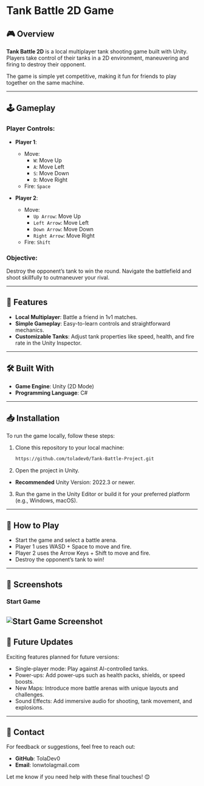 # Tank Battle 2D Game  

## 🎮 Overview  
**Tank Battle 2D** is a local multiplayer tank shooting game built with Unity. Players take control of their tanks in a 2D environment, maneuvering and firing to destroy their opponent.  

The game is simple yet competitive, making it fun for friends to play together on the same machine.  

---

## 🕹️ Gameplay  

### Player Controls:  
- **Player 1**:  
  - Move:  
    - `W`: Move Up  
    - `A`: Move Left  
    - `S`: Move Down  
    - `D`: Move Right  
  - Fire: `Space`  

- **Player 2**:  
  - Move:  
    - `Up Arrow`: Move Up  
    - `Left Arrow`: Move Left  
    - `Down Arrow`: Move Down  
    - `Right Arrow`: Move Right  
  - Fire: `Shift`  

### Objective:  
Destroy the opponent’s tank to win the round. Navigate the battlefield and shoot skillfully to outmaneuver your rival.  

---

## 📂 Features  
- **Local Multiplayer**: Battle a friend in 1v1 matches.  
- **Simple Gameplay**: Easy-to-learn controls and straightforward mechanics.  
- **Customizable Tanks**: Adjust tank properties like speed, health, and fire rate in the Unity Inspector.  

---

## 🛠️ Built With  
- **Game Engine**: Unity (2D Mode)  
- **Programming Language**: C#  

---

## 📥 Installation  

To run the game locally, follow these steps:  

1. Clone this repository to your local machine:  
   ```bash  
   https://github.com/toladev0/Tank-Battle-Project.git
2. Open the project in Unity.
- **Recommended** Unity Version: 2022.3 or newer.
3. Run the game in the Unity Editor or build it for your preferred platform (e.g., Windows, macOS).

---

## 🚀 How to Play
- Start the game and select a battle arena.
- Player 1 uses WASD + Space to move and fire.
- Player 2 uses the Arrow Keys + Shift to move and fire.
- Destroy the opponent’s tank to win!

---

## 📸 Screenshots
### Start Game
![Start Game Screenshot](https://user-images.githubusercontent.com/your-username/image-id1.png)
---

## 📖 Future Updates
Exciting features planned for future versions:
- Single-player mode: Play against AI-controlled tanks.
- Power-ups: Add power-ups such as health packs, shields, or speed boosts.
- New Maps: Introduce more battle arenas with unique layouts and challenges.
- Sound Effects: Add immersive audio for shooting, tank movement, and explosions.

---

## 📧 Contact
For feedback or suggestions, feel free to reach out:

- **GitHub**: TolaDev0
- **Email**: lonwtolagmail.com

Let me know if you need help with these final touches! 😊
